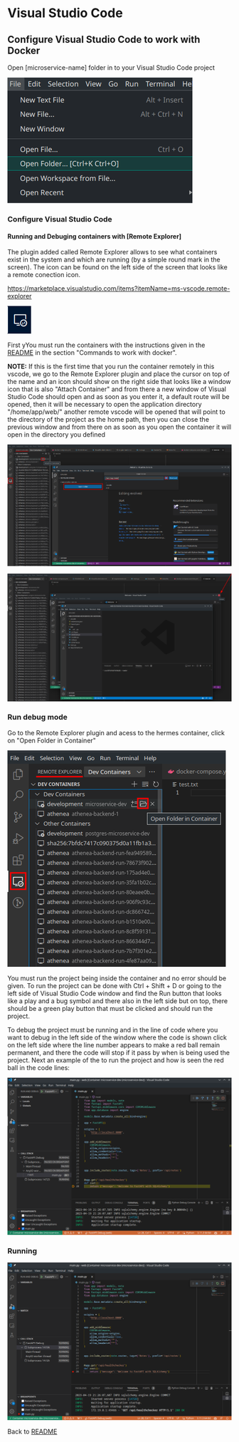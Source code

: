 # Visual Studio Code

## Configure Visual Studio Code to work with Docker

Open [microservice-name] folder in to your Visual Studio Code project

![Menu open folder](img/menu_open_folder.png)

### Configure Visual Studio Code

#### Running and Debuging containers with [Remote Explorer]

The plugin added called Remote Explorer allows to see what containers exist in the system and which are running (by a simple round mark in the screen). The icon can be found on the left side of the screen that looks like a remote conection icon.

https://marketplace.visualstudio.com/items?itemName=ms-vscode.remote-explorer


![Remote explorer](img/remote_explorer.png)

First 
yYou must run the containers with the instructions given in the [README](../../README.md) in the section "Commands to work with docker".

**NOTE:** If this is the first time that you run the container remotely in this vscode, we go to the Remote Explorer plugin and place the cursor on top of the name and an icon should show on the right side that looks like a window icon that is also "Attach Container" and from there a new window of Visual Studio Code should open and as soon as you enter it, a default route will be opened, then it will be necessary to open the application directory "/home/app/web/" another remote vscode will be opened that will point to the directory of the project as the home path, then you can close the previous window and from there on as soon as you open the container it will open in the directory you defined

![Open micro-service folder inside remote debug](img/open_microservice_folder_inside_remote_debug.png)

![Opened remote hermes folder](img/opened_remote_microservice_folder.png)

### Run debug mode

Go to the Remote Explorer plugin and acess to the hermes container, click on "Open Folder in Container"

![Hermes remote explorer](img/microservice_remote_explorer.png)

You must run the project being inside the container and no error should be given. To run the project can be done with Ctrl + Shift + D or going to the left side of Visual Studio Code window and find the Run button that looks like a play and a bug symbol and there also in the left side but on top, there should be a green play button that must be clicked and should run the project.

To debug the project must be running and in the line of code where you want to debug in the left side of the window where the code is shown click on the left side where the line number appears to make a red ball remain permanent, and there the code will stop if it pass by when is being used the project. Next an example of the to run the project and how is seen the red ball in the code lines:

![Debugging](img/debugging.png)

### Running

![Running](img/running.png)

Back to [README](../../README.md)